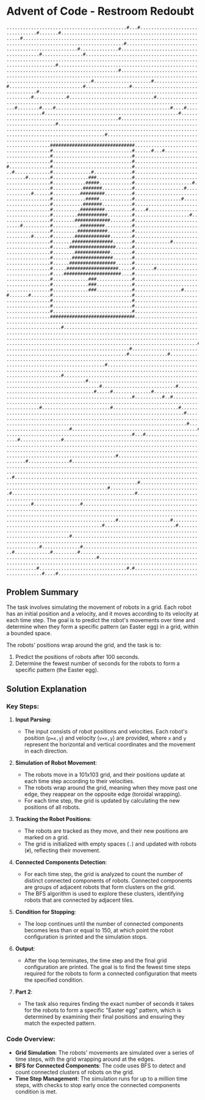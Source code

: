 # Advent of Code - Restroom Redoubt

```angular2html
............................................#...#....................................................
...........#.......#.................................................................................
.....#...............................................................................................
...........................................#.........................................................
..........................#..............#...........................................................
............#...............#........................................................................
..............................................................................#..................#...
..................#..................................................................................
.........................................#...........................................................
.....................................................................................................
...............................#.....................#...............................................
#...........................#................#.......................................................
...........#................................................................#...........#............
.........#............#...............................#..............................................
.....................................................................................................
...#........#....#..........................................#....#...................................
.............#.................................................#.....................................
.........................................#...........................................................
..................#..................................................................................
.....................................................................................................
....................................#................................................................
.....................................................................................................
................###############################.......................................#............#.
................#.............................#......#...#...........................................
................#.............................#......................................................
................#.............................#.............................#........................
#...............#.............................#......................................................
..#.............#..............#..............#......................................................
.......#........#.............###.............#............................#.........................
................#............#####............#.....................#................................
................#...........#######...........#..................#..........................#.....#..
.........#......#..........#########..........#......................................................
................#............#####............#.................#....................................
................#...........#######...........#......................................................
................#..........#########..........#....#.................................................
................#.........###########.........#....................#.................................
................#........#############........#............................#.........................
.....#..........#..........#########..........#..........................................#...........
................#.........###########.........#......................................................
.........#......#........#############........#......................................................
................#.......###############.......#.............#........................................
................#......#################......#......................................................
................#........#############........#.....................................................#
................#.......###############.......#......................................................
................#......#################......#......................................................
................#.....###################.....#.......#................#.............................
................#....#####################....#......................................................
................#.............###.............#.............................##.......................
................#.............###.............#......................................................
................#.............###.............#.................#....................................
#.......#.......#.............................#.............................#........................
................#.............................#..........................................#...........
................#.............................#......................................................
................#.............................#......................................................
................###############################.....................................#................
.....................................................................................................
....................#................................................................................
.................................................................................#.......#...........
.....................................................................................................
......................................................................#..............................
.............................................#..................................................#....
............................................#..............#...........#.......#.....................
....................................................................................#................
....................................#............................................................#...
..........................................................................................#..........
....................#................................................................................
.............................#.............................................................#...#.....
..................................#...........................#......................................
................................#.....#..............#...............................................
..............................................#..........#..#........................................
.....................................................................................................
............#.........................#........................#.........................#...........
.................................................................#...................................
.....................................................................................................
..................................................................#..................................
.......................#..............................................#..............................
..............................................#...#..................................#...............
....#...............#................................................................................
................................................................................................#....
.....................................................................................................
........................................#...............................................#............
.......#...............#.............................................................................
.....................................................................................................
.....................................................................................................
..#..................................................................................................
................................................#...........................#........................
.....................................#...............................................................
.#.............................................#............................#........................
.....................................................................................................
.........#.................#.............................................#...............#...........
.........................................................................#.....................#.....
.....................................................................................................
........................................#...................#.............................#..........
...................................#..........................#......................................
..........................................................................##.........................
.......................#.............................................................................
.....................................................................................#...............
............#..............#.........................................................................
..#.............#.........#..........................................................................
.................................#..............................................#....................
....................................................................................................#
...........#................................#.#......................................................
.............#....#..................................................................................
```

## Problem Summary
The task involves simulating the movement of robots in a grid. Each robot has an initial position and a velocity, and it moves according to its velocity at each time step. The goal is to predict the robot's movements over time and determine when they form a specific pattern (an Easter egg) in a grid, within a bounded space.

The robots' positions wrap around the grid, and the task is to:
1. Predict the positions of robots after 100 seconds.
2. Determine the fewest number of seconds for the robots to form a specific pattern (the Easter egg).

## Solution Explanation

### Key Steps:
1. **Input Parsing**:
    - The input consists of robot positions and velocities. Each robot's position (`p=x,y`) and velocity (`v=x,y`) are provided, where `x` and `y` represent the horizontal and vertical coordinates and the movement in each direction.

2. **Simulation of Robot Movement**:
    - The robots move in a 101x103 grid, and their positions update at each time step according to their velocities.
    - The robots wrap around the grid, meaning when they move past one edge, they reappear on the opposite edge (toroidal wrapping).
    - For each time step, the grid is updated by calculating the new positions of all robots.

3. **Tracking the Robot Positions**:
    - The robots are tracked as they move, and their new positions are marked on a grid.
    - The grid is initialized with empty spaces (`.`) and updated with robots (`#`), reflecting their movement.

4. **Connected Components Detection**:
    - For each time step, the grid is analyzed to count the number of distinct connected components of robots. Connected components are groups of adjacent robots that form clusters on the grid.
    - The BFS algorithm is used to explore these clusters, identifying robots that are connected by adjacent tiles.

5. **Condition for Stopping**:
    - The loop continues until the number of connected components becomes less than or equal to 150, at which point the robot configuration is printed and the simulation stops.

6. **Output**:
    - After the loop terminates, the time step and the final grid configuration are printed. The goal is to find the fewest time steps required for the robots to form a connected configuration that meets the specified condition.

7. **Part 2**:
    - The task also requires finding the exact number of seconds it takes for the robots to form a specific "Easter egg" pattern, which is determined by examining their final positions and ensuring they match the expected pattern.

### Code Overview:
- **Grid Simulation**: The robots' movements are simulated over a series of time steps, with the grid wrapping around at the edges.
- **BFS for Connected Components**: The code uses BFS to detect and count connected clusters of robots on the grid.
- **Time Step Management**: The simulation runs for up to a million time steps, with checks to stop early once the connected components condition is met.

